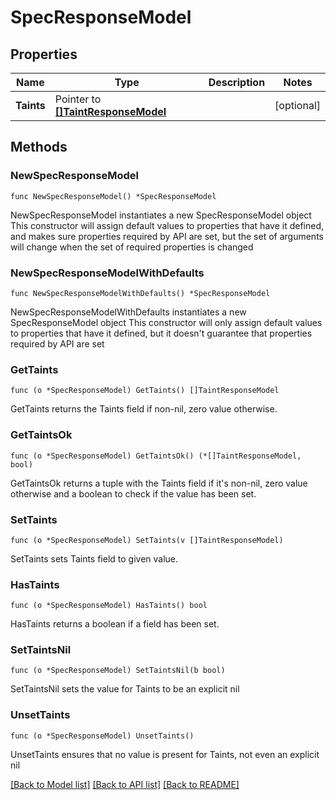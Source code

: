 # SpecResponseModel

## Properties

Name | Type | Description | Notes
------------ | ------------- | ------------- | -------------
**Taints** | Pointer to [**[]TaintResponseModel**](TaintResponseModel.md) |  | [optional] 

## Methods

### NewSpecResponseModel

`func NewSpecResponseModel() *SpecResponseModel`

NewSpecResponseModel instantiates a new SpecResponseModel object
This constructor will assign default values to properties that have it defined,
and makes sure properties required by API are set, but the set of arguments
will change when the set of required properties is changed

### NewSpecResponseModelWithDefaults

`func NewSpecResponseModelWithDefaults() *SpecResponseModel`

NewSpecResponseModelWithDefaults instantiates a new SpecResponseModel object
This constructor will only assign default values to properties that have it defined,
but it doesn't guarantee that properties required by API are set

### GetTaints

`func (o *SpecResponseModel) GetTaints() []TaintResponseModel`

GetTaints returns the Taints field if non-nil, zero value otherwise.

### GetTaintsOk

`func (o *SpecResponseModel) GetTaintsOk() (*[]TaintResponseModel, bool)`

GetTaintsOk returns a tuple with the Taints field if it's non-nil, zero value otherwise
and a boolean to check if the value has been set.

### SetTaints

`func (o *SpecResponseModel) SetTaints(v []TaintResponseModel)`

SetTaints sets Taints field to given value.

### HasTaints

`func (o *SpecResponseModel) HasTaints() bool`

HasTaints returns a boolean if a field has been set.

### SetTaintsNil

`func (o *SpecResponseModel) SetTaintsNil(b bool)`

 SetTaintsNil sets the value for Taints to be an explicit nil

### UnsetTaints
`func (o *SpecResponseModel) UnsetTaints()`

UnsetTaints ensures that no value is present for Taints, not even an explicit nil

[[Back to Model list]](../README.md#documentation-for-models) [[Back to API list]](../README.md#documentation-for-api-endpoints) [[Back to README]](../README.md)


